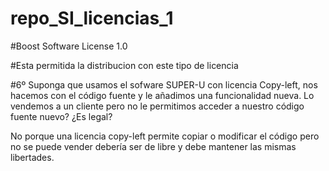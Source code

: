 # repo_SI_licencias_1

#Boost Software License 1.0

#Esta permitida la distribucion con este tipo de licencia

#6º Suponga que usamos el sofware SUPER-U con licencia Copy-left, nos hacemos con el código fuente y le añadimos una funcionalidad nueva. Lo vendemos a un cliente pero no le permitimos acceder a nuestro código fuente nuevo? ¿Es legal?

No porque una licencia copy-left permite copiar o modificar el código pero no se puede vender debería ser de libre y debe mantener las mismas libertades.
